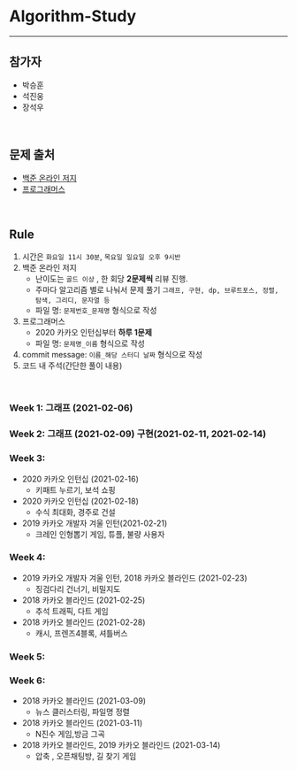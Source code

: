 # **Algorithm-Study**
---
## **참가자**
  - 박승훈
  - 석진웅
  - 장석우
  <br>

## **문제 출처**<br>
  - [백준 온라인 저지](https://www.acmicpc.net/)
  - [프로그래머스](https://programmers.co.kr/)
<br>

## Rule

1. 시간은 `화요일 11시 30분`, `목요일 일요일 오후 9시반`
2. 백준 온라인 저지
    - 난이도는 `골드 이상` , 한 회당 **2문제씩** 리뷰 진행.
    - 주마다 알고리즘 별로 나눠서 문제 풀기 `그래프, 구현, dp, 브루트포스, 정렬, 탐색, 그리디, 문자열 등`
    - 파일 명: `문제번호_문제명` 형식으로 작성
3. 프로그래머스
    - 2020 카카오 인턴십부터 **하루 1문제**
    - 파일 명: `문제명_이름` 형식으로 작성
4. commit message: `이름_해당 스터디 날짜` 형식으로 작성
5. 코드 내 주석(간단한 풀이 내용)
<br>

### Week 1: 그래프 (2021-02-06)

### Week 2: 그래프 (2021-02-09) 구현(2021-02-11, 2021-02-14)

### Week 3:
  - 2020 카카오 인턴십 (2021-02-16)
      - 키패트 누르기, 보석 쇼핑
  - 2020 카카오 인턴십 (2021-02-18)
      - 수식 최대화, 경주로 건설
  - 2019 카카오 개발자 겨울 인턴(2021-02-21)
      - 크레인 인형뽑기 게임, 튜플, 불량 사용자

### Week 4:
  - 2019 카카오 개발자 겨울 인턴, 2018 카카오 블라인드 (2021-02-23)
      - 징검다리 건너기, 비밀지도
  - 2018 카카오 블라인드 (2021-02-25)
      - 추석 트래픽, 다트 게임
  - 2018 카카오 블라인드 (2021-02-28)
      - 캐시, 프렌즈4블록, 셔틀버스 

### Week 5:

### Week 6:
  - 2018 카카오 블라인드 (2021-03-09)
      - 뉴스 클러스터링, 파일명 정렬
  - 2018 카카오 블라인드 (2021-03-11)
      - N진수 게임,방금 그곡
  - 2018 카카오 블라인드, 2019 카카오 블라인드 (2021-03-14)
      - 압축 , 오픈채팅방, 길 찾기 게임
 
